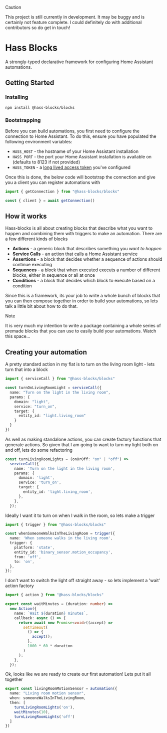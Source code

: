 > [!CAUTION]
> This project is still currently in development. It may be buggy and is certainly not feature complete. I could definitely do with additional contributors so do get in touch!

# Hass Blocks

A strongly-typed declarative framework for configuring Home Assistant automations.

## Getting Started

### Installing

`npm install @hass-blocks/blocks`

### Bootstrapping

Before you can build automations, you first need to configure the connection to Home Assistant. To do this, ensure you have populated the following environment variables:

- `HASS_HOST` - the hostname of your Home Assistant installation
- `HASS_PORT` - the port your Home Assistant installation is available on (defaults to 8123 if not provided)
- `HASS_TOKEN` - a [long lived access token](https://developers.home-assistant.io/docs/auth_api/#long-lived-access-token) you've configured

Once this is done, the below code will bootstrap the connection and give you a client you can register automations with

```TypeScript
import { getConnection } from "@hass-blocks/blocks"

const { client } = await getConnection()
```

## How it works

Hass-blocks is all about creating blocks that describe what you want to happen and combining them with triggers to make an automation. There are a few different kinds of blocks 

- **Actions** - a generic block that describes something you *want to happen*
- **Service Calls** - an action that calls a Home Assistant service
- **Assertions** - a block that decides whether a sequence of actions should continue executing
- **Sequences** - a block that when executed executs a number of different blocks, either in sequence or all at once
- **Conditions** - a block that decides which block to execute based on a condition

Since this is a framework, its your job to write a whole bunch of blocks that you can then compose together in order to build your automations, so lets talk a little bit about how to do that.

> [!NOTE]
> It is very much my intention to write a package containing a whole series of premade blocks that you can use to easily build your automations. Watch this space...

## Creating your automation

A pretty standard action in my flat is to turn on the living room light - lets turn that into a block

```TypeScript
import { serviceCall } from "@hass-blocks/blocks"

const turnOnLivingRoomLight = serviceCall({
  name: "Turn on the light in the living room",
  params: {
    domain: "light",
    service: "turn_on",
    target: {
      entity_id: "light.living_room"
    }
  }
})
```

As well as making standalone actions, you can create factory functions that generate actions. So given that I am going to want to turn my light both on and off, lets do some refactoring


```TypeScript
const turnLivingRoomLights = (onOrOff: "on" | "off") =>
  serviceCall({
    name: 'Turn on the light in the living room',
    params: {
      domain: 'light',
      service: 'turn_on',
      target: {
        entity_id: 'light.living_room',
      },
    },
  });
```

Ideally I want it to turn on when I walk in the room, so lets make a trigger

```TypeScript
import { trigger } from "@hass-blocks/blocks"

const whenSomeoneWalksInTheLivingRoom = trigger({
  name: 'When someone walks in the living room',
  trigger: {
    platform: 'state',
    entity_id: 'binary_sensor.motion_occupancy',
    from: 'off',
    to: 'on',
  },
});

```

I don't want to switch the light off straight away - so lets implement a 'wait' action factory


```TypeScript
import { action } from "@hass-blocks/blocks"

export const waitMinutes = (duration: number) =>
  new Action({
    name: `Wait ${duration} minutes`,
    callback: async () => {
      return await new Promise<void>((accept) =>
        setTimeout(
          () => {
            accept();
          },
          1000 * 60 * duration
        )
      );
    },
  });
```

Ok, looks like we are ready to create our first automation! Lets put it all together

```TypeScript
export const livingRoomMotionSensor = automation({
  name: "Living room motion sensor",
  when: someoneWalksInTheLivingRoom,
  then: [
    turnLivingRoomLights('on'),
    waitMinutes(10),
    turnLivingRoomLights('off')
  ]
})
```